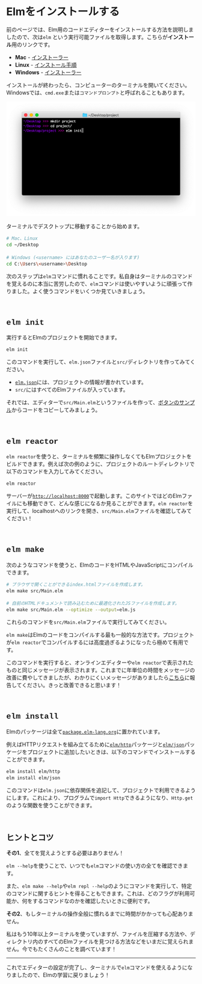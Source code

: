 <!--
# Install Elm
-->
# Elmをインストールする

<!--
The previous page described how to install a code editor for Elm, so the next step is to obtain an executable file named `elm`. Here are the **install** links:
-->
前のページでは、Elm用のコードエディターをインストールする方法を説明しましたので、次は`elm` という実行可能ファイルを取得します。こちらが**インストール**用のリンクです。

<!--
- **Mac** - [installer](https://github.com/elm/compiler/releases/download/0.19.1/installer-for-mac.pkg)
- **Linux** - <a href="https://github.com/elm/compiler/blob/master/installers/linux/README.md" target="_blank">instructions</a>
- **Windows** - [installer](https://github.com/elm/compiler/releases/download/0.19.1/installer-for-windows.exe)
-->
- **Mac** - [インストーラー](https://github.com/elm/compiler/releases/download/0.19.1/installer-for-mac.pkg)
- **Linux** - <a href="https://github.com/elm/compiler/blob/master/installers/linux/README.md" target="_blank">インストール手順</a>
- **Windows** - [インストーラー](https://github.com/elm/compiler/releases/download/0.19.1/installer-for-windows.exe)

<!--
After installation is complete, open up the terminal on your computer. It may be called `cmd.exe` or `Command Prompt` on Windows.
-->
インストールが終わったら、コンピューターのターミナルを開いてください。Windowsでは、`cmd.exe`または`コマンドプロンプト`と呼ばれることもあります。

<!--
![terminal](images/terminal.png)
-->
![ターミナル](images/terminal.png)

<!--
Start by navigating to your desktop in the terminal:
-->
ターミナルでデスクトップに移動することから始めます。

<!--
```bash
# Mac and Linux
cd ~/Desktop

# Windows (but with <username> filled in with your user name)
cd C:\Users\<username>\Desktop
```
-->
```bash
# Mac、Linux
cd ~/Desktop

# Windows (<username> にはあなたのユーザー名が入ります)
cd C:\Users\<username>\Desktop
```

<!--
The next step is to get familiar with `elm` command. I personally had a really hard time learning terminal commands, so I worked hard to make the `elm` command nice to use. Let's go through a couple common scenarios.
-->
次のステップは`elm`コマンドに慣れることです。私自身はターミナルのコマンドを覚えるのに本当に苦労したので、`elm`コマンドは使いやすいように頑張って作りました。よく使うコマンドをいくつか見ていきましょう。

<br>

## <span style="font-family:Consolas,'Liberation Mono',Menlo,Courier,monospace;">elm init</span>

<!--
You can start an Elm project by running:
-->
実行するとElmのプロジェクトを開始できます。

```bash
elm init
```

<!--
Try running this command to create an `elm.json` file and a `src/` directory:
-->
このコマンドを実行して、`elm.json`ファイルと`src/`ディレクトリを作ってみてください。

<!--
- [`elm.json`](https://github.com/elm/compiler/blob/master/docs/elm.json/application.md) describes your project.
- `src/` holds all of your Elm files.
-->
- [`elm.json`](https://github.com/elm/compiler/blob/master/docs/elm.json/application.md)には、プロジェクトの情報が書かれています。
- `src/`にはすべてのElmファイルが入っています。

<!--
Now try creating a file called `src/Main.elm` in your editor, and copying in the code from [the buttons example](https://elm-lang.org/examples/buttons).
-->
それでは、エディターで`src/Main.elm`というファイルを作って、[ボタンのサンプル](https://elm-lang.org/examples/buttons)からコードをコピーしてみましょう。


<br>

## <span style="font-family:Consolas,'Liberation Mono',Menlo,Courier,monospace;">elm reactor</span>

<!--
`elm reactor` helps you build Elm projects without messing with the terminal too much. You just run it at the root of your project, like this:
-->
`elm reactor`を使うと、ターミナルを頻繁に操作しなくてもElmプロジェクトをビルドできます。例えば次の例のように、プロジェクトのルートディレクトリで以下のコマンドを入力してみてください。

```bash
elm reactor
```

<!--
This starts a server at [`http://localhost:8000`](http://localhost:8000). You can navigate to any Elm file and see what it looks like. Run `elm reactor`, follow the localhost link, and try to check out your `src/Main.elm` file!
-->
サーバーが[`http://localhost:8000`](http://localhost:8000)で起動します。このサイトではどのElmファイルにも移動できて、どんな感じになるか見ることができます。`elm reactor`を実行して、localhostへのリンクを開き、`src/Main.elm`ファイルを確認してみてください！


<br>

## <span style="font-family:Consolas,'Liberation Mono',Menlo,Courier,monospace;">elm make</span>

<!--
You can compile Elm code to HTML or JavaScript with commands like this:
-->
次のようなコマンドを使うと、ElmのコードをHTMLやJavaScriptにコンパイルできます。

<!--
```bash
# Create an index.html file that you can open in your browser.
elm make src/Main.elm

# Create an optimized JS file to embed in a custom HTML document.
elm make src/Main.elm --optimize --output=elm.js
```
-->
```bash
# ブラウザで開くことができるindex.htmlファイルを作成します。
elm make src/Main.elm

# 自前のHTMLドキュメントで読み込むために最適化されたJSファイルを作成します。
elm make src/Main.elm --optimize --output=elm.js
```

<!--
Try running these commands on your `src/Main.elm` file.
-->
これらのコマンドを`src/Main.elm`ファイルで実行してみてください。

<!--
This is the most general way to compile Elm code. It is extremely useful once your project becomes too advanced for `elm reactor`.
-->
`elm make`はElmのコードをコンパイルする最も一般的な方法です。プロジェクトが`elm reactor`でコンパイルするには高度過ぎるようになったら極めて有用です。

<!--
This command produces the same messages you have been seeing in the online editor and with `elm reactor`. Years of work has gone into them so far, but please report any unhelpful messages [here](https://github.com/elm/error-message-catalog/issues). I am sure there are ways to improve!
-->
このコマンドを実行すると、オンラインエディターや`elm reactor`で表示されたものと同じメッセージが表示されます。これまでに年単位の時間をメッセージの改善に費やしてきましたが、わかりにくいメッセージがありましたら[こちら](https://github.com/elm/error-message-catalog/issues)に報告してください。きっと改善できると思います！


<br>

## <span style="font-family:Consolas,'Liberation Mono',Menlo,Courier,monospace;">elm install</span>

<!--
Elm packages all live at [`package.elm-lang.org`](https://package.elm-lang.org/).
-->
Elmのパッケージは全て[`package.elm-lang.org`](https://package.elm-lang.org/)に置かれています。

<!--
Say you look around and decide you need [`elm/http`][http] and [`elm/json`][json] to make some HTTP requests. You can get them set up in your project with the following commands:
-->
例えばHTTPリクエストを組み立てるために[`elm/http`][http]パッケージと[`elm/json`][json]パッケージをプロジェクトに追加したいときは、以下のコマンドでインストールすることができます。

```bash
elm install elm/http
elm install elm/json
```

<!--
This adds these dependencies into your `elm.json` file, making these packages available in your project. That will let you say `import Http` and use functions like `Http.get` in your programs.
-->
このコマンドは`elm.json`に依存関係を追記して、プロジェクトで利用できるようにします。これにより、プログラムで`import Http`できるようになり、`Http.get`のような関数を使うことができます。

[http]: https://package.elm-lang.org/packages/elm/http/latest
[json]: https://package.elm-lang.org/packages/elm/json/latest

<br>

<!--
## Tips and Tricks
-->
## ヒントとコツ

<!--
**First**, do not worry about remembering all this stuff!
-->
**その1**、全てを覚えようとする必要はありません！

<!--
You can always run `elm --help` to get a full outline of what `elm` is capable of.
-->
`elm --help`を使うことで、いつでも`elm`コマンドの使い方の全てを確認できます。

<!--
You can also run commands like `elm make --help` and `elm repl --help` to get hints about a specific command. This is great if you want to check which flags are available and what they do.
-->
また、`elm make --help`や`elm repl --help`のようにコマンドを実行して、特定のコマンドに関するヒントを得ることもできます。これは、どのフラグが利用可能か、何をするコマンドなのかを確認したいときに便利です。

<!--
**Second**, do not worry if it takes some time to get comfortable with the terminal in general.
-->
**その2**、もしターミナルの操作全般に慣れるまでに時間がかかっても心配ありません。

<!--
I have been using it for over a decade now, and I still cannot remember how to compress files, find all Elm files in a directory, etc. I still look a lot of things up!
-->
私はもう10年以上ターミナルを使っていますが、ファイルを圧縮する方法や、ディレクトリ内のすべてのElmファイルを見つける方法などをいまだに覚えられません。今でもたくさんのことを調べています！

* * *

<!--
Now that we have our editor set up and `elm` available in the terminal, let's get back to learning Elm!
-->
これでエディターの設定が完了し、ターミナルで`elm`コマンドを使えるようになりましたので、Elmの学習に戻りましょう！
